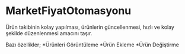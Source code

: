 # MarketFiyatOtomasyonu

Ürün takibinin kolay yapılması, ürünlerin güncellenmesi, hızlı ve kolay şekilde düzenlenmesi amacını taşır.

Bazı özellikler;
*Ürünleri Görüntüleme
*Ürün Ekleme
*Ürün Değiştirme


